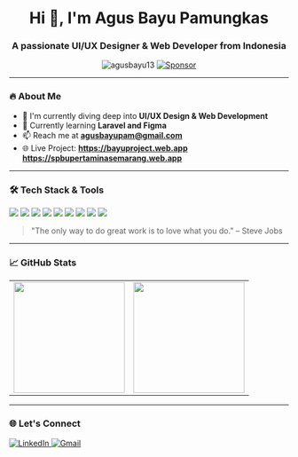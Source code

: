 <!-- ## Hi there 👋 -->
<h1 align="center">Hi 👋, I'm Agus Bayu Pamungkas</h1>
<h3 align="center">A passionate UI/UX Designer & Web Developer from Indonesia</h3>

<p align="center">
  <img src="https://komarev.com/ghpvc/?username=agusbayu13&label=Profile%20views&color=0e75b6&style=flat" alt="agusbayu13" />
  <a href="https://github.com/sponsors/agusbayu13">
    <img src="https://img.shields.io/badge/Sponsor-%E2%9D%A4-ff69b4?logo=github" alt="Sponsor" />
  </a>
</p>


---

### 🔥 About Me

- 🎨 I'm currently diving deep into **UI/UX Design & Web Development**
- 🧠 Currently learning **Laravel and Figma**
- 📫 Reach me at **agusbayupam@gmail.com**
- 🌐 Live Project:
     **https://bayuproject.web.app**
     **https://spbupertaminasemarang.web.app** 

---

### 🛠️ Tech Stack & Tools

<p>
  <img src="https://img.shields.io/badge/Figma-F24E1E?logo=figma&logoColor=white&style=for-the-badge" />
  <img src="https://img.shields.io/badge/GitHub-181717?logo=github&logoColor=white&style=for-the-badge" />
  <img src="https://img.shields.io/badge/Trello-0079BF?logo=trello&logoColor=white&style=for-the-badge" />
  <img src="https://img.shields.io/badge/Notion-000000?logo=notion&logoColor=white&style=for-the-badge" />
  <img src="https://img.shields.io/badge/Laravel-FF2D20?logo=laravel&logoColor=white&style=for-the-badge" />
  <img src="https://img.shields.io/badge/HTML5-E34F26?logo=html5&logoColor=white&style=for-the-badge" />
  <img src="https://img.shields.io/badge/CSS3-1572B6?logo=css3&logoColor=white&style=for-the-badge" />
  <img src="https://img.shields.io/badge/JavaScript-F7DF1E?logo=javascript&logoColor=black&style=for-the-badge" />
  <img src="https://img.shields.io/badge/PHP-777BB4?logo=php&logoColor=white&style=for-the-badge" />
</p>

> "The only way to do great work is to love what you do." – Steve Jobs
---
### 📈 GitHub Stats
<p align="center">
    <table>
    <tr>
      <td>
        <img src="https://streak-stats.demolab.com?user=agusbayu13&theme=radical" height="200" />
      </td>
      <td>
        <img src="https://github-readme-stats.vercel.app/api/top-langs/?username=agusbayu13&layout=compact&theme=radical" height="200" />
      </td>
    </tr>
  </table>
</p>

---

<!-- ### 🐍 GitHub Contribution Snake

![snake gif](https://raw.githubusercontent.com/agusbayu13/agusbayu13/output/dist/github-contribution-grid-snake.svg)

--- -->

### 🌐 Let's Connect

<p align="left">
  <a href="https://linkedin.com/in/agusbayupamungkas" target="_blank">
    <img src="https://img.shields.io/badge/LinkedIn-Agus%20Bayu%20Pamungkas-blue?style=for-the-badge&logo=linkedin&logoColor=white" alt="LinkedIn" />
  </a>
  <a href="mailto:agusbayupam@gmail.com">
    <img src="https://img.shields.io/badge/Gmail-agusbayupam@gmail.com-c14438?style=for-the-badge&logo=gmail&logoColor=white" alt="Gmail" />
  </a>
</p>

<!--
**agusbayu13/agusbayu13** is a ✨ _special_ ✨ repository because its `README.md` (this file) appears on your GitHub profile.

Here are some ideas to get you started:

- 🔭 I’m currently working on ...
- 🌱 I’m currently learning ...
- 👯 I’m looking to collaborate on ...
- 🤔 I’m looking for help with ...
- 💬 Ask me about ...
- 📫 How to reach me: ...
- 😄 Pronouns: ...
- ⚡ Fun fact: ...
-->
